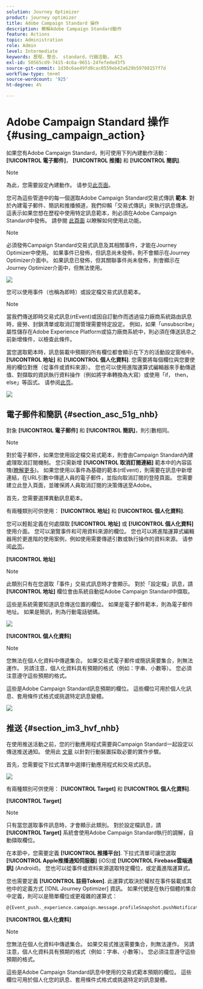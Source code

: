 ```yaml
---
solution: Journey Optimizer
product: journey optimizer
title: Adobe Campaign Standard 操作
description: 瞭解Adobe Campaign Standard動作
feature: Actions
topic: Administration
role: Admin
level: Intermediate
keywords: 歷程，整合， standard，行銷活動， ACS
exl-id: 50565cd9-7415-4c6a-9651-24fefeded3f5
source-git-commit: 1d30c6ae49fd0cac0559eb42a629b59708157f7d
workflow-type: tm+mt
source-wordcount: '925'
ht-degree: 4%

---
```


# Adobe Campaign Standard 操作 {#using_campaign_action}

如果您有Adobe Campaign Standard，則可使用下列內建動作活動： **[!UICONTROL 電子郵件]**， **[!UICONTROL 推播]** 和 **[!UICONTROL 簡訊]**.

>[!NOTE]
>
>為此，您需要設定內建動作。 请参见[此页面](../action/acs-action.md)。

您可為這些管道中的每一個選取Adobe Campaign Standard交易式傳訊 **範本**. 對於內建電子郵件、簡訊和推播頻道，我們仰賴「交易式傳訊」來執行訊息傳送。 這表示如果您想在歷程中使用特定訊息範本，則必須在Adobe Campaign Standard中發佈。 請參閱 [此頁面](https://experienceleague.adobe.com/docs/campaign-standard/using/communication-channels/transactional-messaging/getting-started-with-transactional-msg.html?lang=zh-Hans) 以瞭解如何使用此功能。

>[!NOTE]
>
>必須發佈Campaign Standard交易式訊息及其相關事件，才能在Journey Optimizer中使用。 如果事件已發佈，但訊息尚未發佈，則不會顯示在Journey Optimizer介面中。 如果訊息已發佈，但其關聯事件尚未發佈，則會顯示在Journey Optimizer介面中，但無法使用。

![](assets/journey59.png)

您可以使用事件（也稱為即時）或設定檔交易式訊息範本。

>[!NOTE]
>
>當我們傳送即時交易式訊息(rtEvent)或因自訂動作而透過協力廠商系統路由訊息時，疲勞、封鎖清單或取消訂閱管理需要特定設定。 例如，如果「unsubscribe」屬性儲存在Adobe Experience Platform或協力廠商系統中，則必須在傳送訊息之前新增條件，以檢查此條件。

當您選取範本時，訊息裝載中預期的所有欄位都會顯示在下方的活動設定窗格中。 **[!UICONTROL 地址]** 和 **[!UICONTROL 個人化資料]**. 您需要將每個欄位與您要使用的欄位對應（從事件或資料來源）。 您也可以使用進階運算式編輯器來手動傳遞值、對擷取的資訊執行資料操作（例如將字串轉換為大寫）或使用「if， then， else」等函式。 请参阅[此页](expression/expressionadvanced.md)。

![](assets/journey60.png)

## 電子郵件和簡訊 {#section_asc_51g_nhb}

對象 **[!UICONTROL 電子郵件]** 和 **[!UICONTROL 簡訊]**，則引數相同。

>[!NOTE]
>
>對於電子郵件，如果您使用設定檔交易式範本，則會由Campaign Standard內建處理取消訂閱機制。 您只需新增 **[!UICONTROL 取消訂閱連結]** 範本中的內容區塊([瞭解更多](https://experienceleague.adobe.com/docs/campaign-standard/using/communication-channels/transactional-messaging/getting-started-with-transactional-msg.html?lang=zh-Hans))。 如果您使用以事件為基礎的範本(rtEvent)，則需要在訊息中新增連結，在URL引數中傳遞人員的電子郵件，並指向取消訂閱的登陸頁面。 您需要建立此登入頁面，並確保將人員取消訂閱的決策傳送至Adobe。

首先，您需要選擇異動訊息範本。

有兩種類別可供使用： **[!UICONTROL 地址]** 和 **[!UICONTROL 個人化資料]**.

您可以輕鬆定義在何處擷取 **[!UICONTROL 地址]** 或 **[!UICONTROL 個人化資料]** 使用介面。 您可以瀏覽事件和可用資料來源的欄位。 您也可以將進階運算式編輯器用於更進階的使用案例，例如使用需要傳遞引數或執行操作的資料來源。 请参阅[此页](expression/expressionadvanced.md)。

**[!UICONTROL 地址]**

>[!NOTE]
>
>此類別只有在您選取「事件」交易式訊息時才會顯示。 對於「設定檔」訊息，請 **[!UICONTROL 地址]** 欄位會由系統自動從Adobe Campaign Standard中擷取。

這些是系統需要知道訊息傳送位置的欄位。 如果是電子郵件範本，則為電子郵件地址。 如果是簡訊，則為行動電話號碼。

![](assets/journey61.png)

**[!UICONTROL 個人化資料]**

>[!NOTE]
>
>您無法在個人化資料中傳遞集合。 如果交易式電子郵件或簡訊需要集合，則無法運作。 另請注意，個人化資料具有預期的格式（例如：字串、小數等）。 您必須注意遵守這些預期的格式。

這些是Adobe Campaign Standard訊息預期的欄位。 這些欄位可用於個人化訊息、套用條件式格式或挑選特定訊息變體。

![](assets/journey62.png)

## 推送 {#section_im3_hvf_nhb}

在使用推送活動之前，您的行動應用程式需要與Campaign Standard一起設定以傳送推送通知。 使用此 [文章](https://helpx.adobe.com/cn/campaign/kb/integrate-mobile-sdk.html) 以針對行動裝置採取必要的實作步驟。

首先，您需要從下拉式清單中選擇行動應用程式和交易式訊息。

![](assets/journey62bis.png)

有兩種類別可供使用： **[!UICONTROL Target]** 和 **[!UICONTROL 個人化資料]**.

**[!UICONTROL Target]**

>[!NOTE]
>
>只有當您選取事件訊息時，才會顯示此類別。 對於設定檔訊息，請 **[!UICONTROL Target]** 系統會使用Adobe Campaign Standard執行的調解，自動擷取欄位。

在本節中，您需要定義 **[!UICONTROL 推播平台]**. 下拉式清單可讓您選取 **[!UICONTROL Apple推播通知伺服器]** (iOS)或 **[!UICONTROL Firebase雲端通訊]** (Android)。 您也可以從事件或資料來源選取特定欄位，或定義進階運算式。

您也需要定義 **[!UICONTROL 註冊Token]**. 此運算式取決於權杖在事件裝載或其他中的定義方式 [!DNL Journey Optimizer] 資訊。 如果代號是在執行個體的集合中定義，則可以是簡單欄位或更複雜的運算式：

```
@{Event_push._experience.campaign.message.profileSnapshot.pushNotificationTokens.first().token}
```

**[!UICONTROL 個人化資料]**

>[!NOTE]
>
>您無法在個人化資料中傳遞集合。 如果交易式推送需要集合，則無法運作。 另請注意，個人化資料具有預期的格式（例如：字串、小數等）。 您必須注意遵守這些預期的格式。

這些是Adobe Campaign Standard訊息中使用的交易式範本預期的欄位。 這些欄位可用於個人化您的訊息、套用條件式格式或挑選特定的訊息變體。
